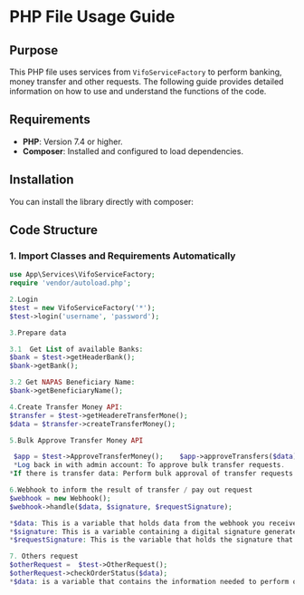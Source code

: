 # PHP File Usage Guide
## Purpose

This PHP file uses services from `VifoServiceFactory` to perform banking, money transfer and other requests. The following guide provides detailed information on how to use and understand the functions of the code.

## Requirements
- **PHP**: Version 7.4 or higher.
- **Composer**: Installed and configured to load dependencies.
## Installation
You can install the library directly with composer:
## Code Structure
### 1. Import Classes and Requirements Automatically
```php
use App\Services\VifoServiceFactory;
require 'vendor/autoload.php';

2.Login
$test = new VifoServiceFactory('*');
$test->login('username', 'password');

3.Prepare data

3.1  Get List of available Banks:
$bank = $test->getHeaderBank();
$bank->getBank();

3.2 Get NAPAS Beneficiary Name:
$bank->getBeneficiaryName();

4.Create Transfer Money API:
$transfer = $test->getHeadereTransferMone();
$data = $transfer->createTransferMoney();

5.Bulk Approve Transfer Money API

 $app = $test->ApproveTransferMoney();    $app->approveTransfers($data);
 *Log back in with admin account: To approve bulk transfer requests.
*If there is transfer data: Perform bulk approval of transfer requests using ApproveTransferMoney and approveTransfers methods.

6.Webhook to inform the result of transfer / pay out request
$webhook = new Webhook();
$webhook->handle($data, $signature, $requestSignature);

*$data: This is a variable that holds data from the webhook you receive from an external service or application.
*$signature: This is a variable containing a digital signature generated by the webhook service to authenticate the integrity and origin of the data.
*$requestSignature: This is the variable that holds the signature that you calculate in your application to compare with the signature sent from the webhook service ($signature)

7. Others request
$otherRequest =  $test->OtherRequest();
$otherRequest->checkOrderStatus($data);
*$data: is a variable that contains the information needed to perform order status checks.